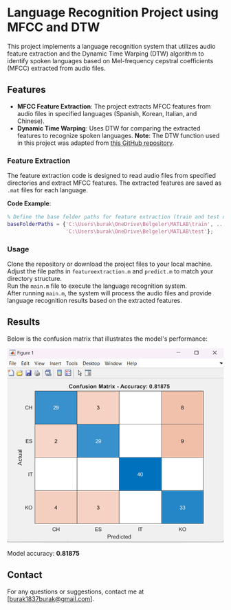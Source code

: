 # Language Recognition Project using MFCC and DTW

This project implements a language recognition system that utilizes audio feature extraction and the Dynamic Time Warping (DTW) algorithm to identify spoken languages based on Mel-frequency cepstral coefficients (MFCC) extracted from audio files.

## Features

- **MFCC Feature Extraction**: The project extracts MFCC features from audio files in specified languages (Spanish, Korean, Italian, and Chinese).
- **Dynamic Time Warping**: Uses DTW for comparing the extracted features to recognize spoken languages.
**Note**: The DTW function used in this project was adapted from [this GitHub repository](https://github.com/filip141/MFCC-Voice-Recognition/blob/master/DTW.m).
  
### Feature Extraction

The feature extraction code is designed to read audio files from specified directories and extract MFCC features. The extracted features are saved as `.mat` files for each language.

**Code Example**:
```matlab
% Define the base folder paths for feature extraction (train and test datasets)
baseFolderPaths = {'C:\Users\burak\OneDrive\Belgeler\MATLAB\train', ...
                   'C:\Users\burak\OneDrive\Belgeler\MATLAB\test'};
```

### Usage

Clone the repository or download the project files to your local machine.  
Adjust the file paths in `featureextraction.m` and `predict.m` to match your directory structure.  
Run the `main.m` file to execute the language recognition system.  
After running `main.m`, the system will process the audio files and provide language recognition results based on the extracted features.

## Results

Below is the confusion matrix that illustrates the model's performance:

![Confusion Matrix](gallery/Confusion_Matrix.png)

Model accuracy: **0.81875**

## Contact
For any questions or suggestions, contact me at [burak1837burak@gmail.com].

